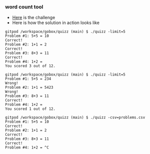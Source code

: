 ### word count tool

- [Here](https://github.com/gophercises/quiz/blob/master/README.md) is the challenge
- Here is how the solution in action looks like

```
gitpod /workspace/gobox/quizz (main) $ ./quizz -limit=5
Problem #1: 5+5 = 10
Correct!
Problem #2: 1+1 = 2
Correct!
Problem #3: 8+3 = 11
Correct!
Problem #4: 1+2 = 
You scored 3 out of 12.

gitpod /workspace/gobox/quizz (main) $ ./quizz -limit=5
Problem #1: 5+5 = 234
Wrong!
Problem #2: 1+1 = 5423
Wrong!
Problem #3: 8+3 = 11
Correct!
Problem #4: 1+2 = 
You scored 1 out of 12.

gitpod /workspace/gobox/quizz (main) $ ./quizz -csv=problems.csv
Problem #1: 5+5 = 10
Correct!
Problem #2: 1+1 = 2
Correct!
Problem #3: 8+3 = 11
Correct!
Problem #4: 1+2 = ^C
```
